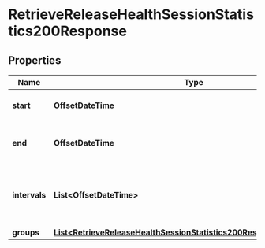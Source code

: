

# RetrieveReleaseHealthSessionStatistics200Response


## Properties

| Name | Type | Description | Notes |
|------------ | ------------- | ------------- | -------------|
|**start** | **OffsetDateTime** | The start time of the data being returned. |  |
|**end** | **OffsetDateTime** | The exclusive end time of the data being returned. |  |
|**intervals** | **List&lt;OffsetDateTime&gt;** | The time slices of the timeseries data given in the &#x60;groups[].series&#x60; field. |  |
|**groups** | [**List&lt;RetrieveReleaseHealthSessionStatistics200ResponseGroupsInner&gt;**](RetrieveReleaseHealthSessionStatistics200ResponseGroupsInner.md) |  |  |



